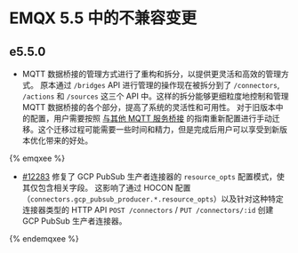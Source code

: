 # EMQX 5.5 中的不兼容变更

## e5.5.0

-  MQTT 数据桥接的管理方式进行了重构和拆分，以提供更灵活和高效的管理方式。
  原本通过 `/bridges` API 进行管理的操作现在被拆分到了 `/connectors`, `/actions` 和 `/sources` 这三个 API 中。这样的拆分能够更细粒度地控制和管理 MQTT 数据桥接的各个部分，提高了系统的灵活性和可用性。
  对于旧版本中的配置，用户需要按照 [与其他 MQTT 服务桥接](../data-integration/data-bridge-mqtt.md) 的指南重新配置进行手动迁移。这个迁移过程可能需要一些时间和精力，但是完成后用户可以享受到新版本优化带来的好处。

{% emqxee %}

- [#12283](https://github.com/emqx/emqx/pull/12283) 修复了 GCP PubSub 生产者连接器的 `resource_opts` 配置模式，使其仅包含相关字段。 这影响了通过 HOCON 配置（`connectors.gcp_pubsub_producer.*.resource_opts`）以及针对这种特定连接器类型的 HTTP API `POST /connectors` / `PUT /connectors/:id` 创建 GCP PubSub 生产者连接器。

{% endemqxee %}
